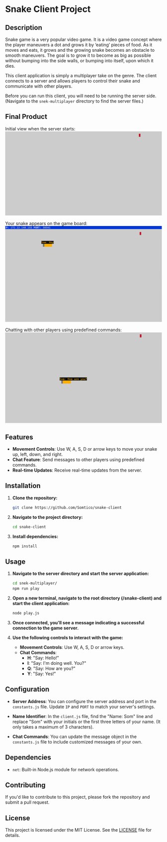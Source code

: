 # Snake Client Project

## Description

Snake game is a very popular video game. It is a video game concept where the player maneuvers a dot and grows it by ‘eating’ pieces of food. As it moves and eats, it grows and the growing snake becomes an obstacle to smooth maneuvers. The goal is to grow it to become as big as possible without bumping into the side walls, or bumping into itself, upon which it dies.

This client application is simply a multiplayer take on the genre. The client connects to a server and allows players to control their snake and communicate with other players.

Before you can run this client, you will need to be running the server side. (Navigate to the `snek-multiplayer` directory to find the server files.)

## Final Product

Initial view when the server starts:
![Server Start Screen](./screenshots/server_start_screen.png)

Your snake appears on the game board:
![Snake First Appearance](./screenshots/snake_first_appearance.png)

Chatting with other players using predefined commands:
![Message Example](./screenshots/message_example.png)

## Features

- **Movement Controls**: Use W, A, S, D or arrow keys to move your snake up, left, down, and right.
- **Chat Feature**: Send messages to other players using predefined commands.
- **Real-time Updates**: Receive real-time updates from the server.

## Installation

1. **Clone the repository:**

    ```bash
    git clone https://github.com/Somtico/snake-client
    ```

2. **Navigate to the project directory:**

    ```bash
    cd snake-client
    ```

3. **Install dependencies:**

    ```bash
    npm install
    ```

## Usage

1. **Navigate to the server directory and start the server application:**

    ```bash
    cd snek-multiplayer/ 
    npm run play
    ```

2. **Open a new terminal, navigate to the root directory (/snake-client) and start the client application:**

    ```bash
    node play.js
    ```

3. **Once connected, you'll see a message indicating a successful connection to the game server.**

4. **Use the following controls to interact with the game:**

    - **Movement Controls**: Use W, A, S, D or arrow keys.
    - **Chat Commands**: 
      - **H**: "Say: Hello!"
      - **I**: "Say: I'm doing well. You?"
      - **Q**: "Say: How are you?"
      - **Y**: "Say: Yes!"

## Configuration

- **Server Address**: You can configure the server address and port in the `constants.js` file. Update `IP` and `PORT` to match your server's settings.

- **Name Identifier**: In the `client.js` file, find the "Name: Som" line and replace "Som" with your initials or the first three letters of your name. (It only takes a maximum of 3 characters).

- **Chat Commands**: You can update the message object in the `constants.js` file to include customized messages of your own.
  
## Dependencies

- `net`: Built-in Node.js module for network operations.

## Contributing

If you'd like to contribute to this project, please fork the repository and submit a pull request.

## License

This project is licensed under the MIT License. See the [LICENSE](./snek-multiplayer/LICENSE) file for details.
